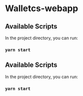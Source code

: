 # Walletcs-webapp

## Available Scripts

In the project directory, you can run:

### `yarn start`


## Available Scripts

In the project directory, you can run:

### `yarn start`
